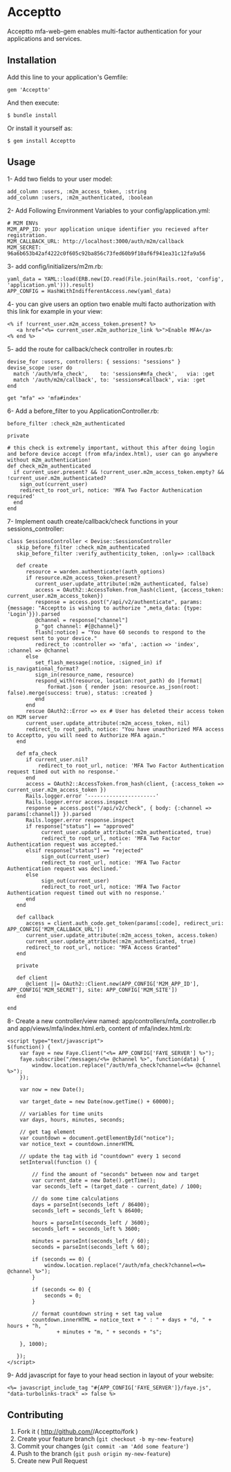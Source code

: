 # Acceptto

Acceptto mfa-web-gem enables multi-factor authentication for your applications and services.

## Installation

Add this line to your application's Gemfile:

    gem 'Acceptto'

And then execute:

    $ bundle install

Or install it yourself as:

    $ gem install Acceptto

## Usage

1- Add two fields to your user model:

    add_column :users, :m2m_access_token, :string
    add_column :users, :m2m_authenticated, :boolean

2- Add Following Environment Variables to your config/application.yml:

    # M2M ENVs
    M2M_APP_ID: your application unique identifier you recieved after registration.
    M2M_CALLBACK_URL: http://localhost:3000/auth/m2m/callback
    M2M_SECRET: 96a6b653b42af4222c0f605c92ba856c73fed60b9f10af6f941ea31c12fa9a56

3- add config/initializers/m2m.rb:

    yaml_data = YAML::load(ERB.new(IO.read(File.join(Rails.root, 'config', 'application.yml'))).result)
    APP_CONFIG = HashWithIndifferentAccess.new(yaml_data)

4- you can give users an option two enable multi facto authorization with this link for example in your view:

    <% if !current_user.m2m_access_token.present? %>
       <a href="<%= current_user.m2m_authorize_link %>">Enable MFA</a>
    <% end %>

5- add the route for callback/check controller in routes.rb:

    devise_for :users, controllers: { sessions: "sessions" }
    devise_scope :user do		
      match '/auth/mfa_check',    to: 'sessions#mfa_check',   via: :get
      match '/auth/m2m/callback', to: 'sessions#callback', via: :get
    end
      
    get "mfa" => 'mfa#index'

6- Add a before_filter to you ApplicationController.rb:

    before_filter :check_m2m_authenticated

    private

    # this check is extremely important, without this after doing login and before device accept (from mfa/index.html), user can go anywhere without m2m_authentication!
    def check_m2m_authenticated
      if current_user.present? && !current_user.m2m_access_token.empty? && !current_user.m2m_authenticated?
        sign_out(current_user)
        redirect_to root_url, notice: 'MFA Two Factor Authenication required'
      end
    end


7- Implement oauth create/callback/check functions in your sessions_controller:

    class SessionsController < Devise::SessionsController
       skip_before_filter :check_m2m_authenticated
       skip_before_filter :verify_authenticity_token, :only=> :callback
	   
       def create
          resource = warden.authenticate!(auth_options)
          if resource.m2m_access_token.present?
             current_user.update_attribute(:m2m_authenticated, false)
             access = OAuth2::AccessToken.from_hash(client, {access_token: current_user.m2m_access_token})
             response = access.post("/api/v2/authenticate", params: {message: "Acceptto is wishing to authorize ",meta_data: {type: 'Login'}}).parsed
             @channel = response["channel"]
             p "got channel: #{@channel}"
             flash[:notice] = "You have 60 seconds to respond to the request sent to your device."
             redirect_to :controller => 'mfa', :action => 'index', :channel => @channel
          else
             set_flash_message(:notice, :signed_in) if is_navigational_format?
             sign_in(resource_name, resource)
             respond_with(resource, location:root_path) do |format|
                 format.json { render json: resource.as_json(root: false).merge(success: true), status: :created }
             end
          end
          rescue OAuth2::Error => ex # User has deleted their access token on M2M server
          current_user.update_attribute(:m2m_access_token, nil)
          redirect_to root_path, notice: "You have unauthorized MFA access to Acceptto, you will need to Authorize MFA again."
       end
	   
       def mfa_check
          if current_user.nil?
              redirect_to root_url, notice: 'MFA Two Factor Authentication request timed out with no response.'
          end
          access = OAuth2::AccessToken.from_hash(client, {:access_token => current_user.m2m_access_token })
          Rails.logger.error '----------------------'
          Rails.logger.error access.inspect
          response = access.post("/api/v2/check", { body: {:channel => params[:channel]} }).parsed
          Rails.logger.error response.inspect
          if response["status"] == "approved"
               current_user.update_attribute(:m2m_authenticated, true)
               redirect_to root_url, notice: 'MFA Two Factor Authentication request was accepted.'
          elsif response["status"] == "rejected"
               sign_out(current_user)
               redirect_to root_url, notice: 'MFA Two Factor Authentication request was declined.'
          else
               sign_out(current_user)
               redirect_to root_url, notice: 'MFA Two Factor Authentication request timed out with no response.'
          end
       end
	   
       def callback
          access = client.auth_code.get_token(params[:code], redirect_uri: APP_CONFIG['M2M_CALLBACK_URL'])
          current_user.update_attribute(:m2m_access_token, access.token)
          current_user.update_attribute(:m2m_authenticated, true)
          redirect_to root_url, notice: "MFA Access Granted"
       end
	   
       private
	   
       def client
          @client ||= OAuth2::Client.new(APP_CONFIG['M2M_APP_ID'], APP_CONFIG['M2M_SECRET'], site: APP_CONFIG['M2M_SITE'])
       end
	   
    end

8- Create a new controller/view named: app/controllers/mfa_controller.rb and app/views/mfa/index.html.erb, content of mfa/index.html.rb:
	
	<script type="text/javascript">
    $(function() {
        var faye = new Faye.Client("<%= APP_CONFIG['FAYE_SERVER'] %>");
        faye.subscribe("/messages/<%= @channel %>", function(data) {
            window.location.replace("/auth/mfa_check?channel=<%= @channel %>");
        });

        var now = new Date();

        var target_date = new Date(now.getTime() + 60000);

        // variables for time units
        var days, hours, minutes, seconds;

        // get tag element
        var countdown = document.getElementById("notice");
        var notice_text = countdown.innerHTML

        // update the tag with id "countdown" every 1 second
        setInterval(function () {

            // find the amount of "seconds" between now and target
            var current_date = new Date().getTime();
            var seconds_left = (target_date - current_date) / 1000;

            // do some time calculations
            days = parseInt(seconds_left / 86400);
            seconds_left = seconds_left % 86400;

            hours = parseInt(seconds_left / 3600);
            seconds_left = seconds_left % 3600;

            minutes = parseInt(seconds_left / 60);
            seconds = parseInt(seconds_left % 60);

            if (seconds == 0) {
                window.location.replace("/auth/mfa_check?channel=<%= @channel %>");
            }

            if (seconds <= 0) {
                seconds = 0;
            }

            // format countdown string + set tag value
            countdown.innerHTML = notice_text + " : " + days + "d, " + hours + "h, "
                    + minutes + "m, " + seconds + "s";

        }, 1000);

 	   });
	</script>
	
9- Add javascript for faye to your head section in layout of your website:

	<%= javascript_include_tag "#{APP_CONFIG['FAYE_SERVER']}/faye.js", "data-turbolinks-track" => false %>





## Contributing

1. Fork it ( http://github.com/<my-github-username>/Acceptto/fork )
2. Create your feature branch (`git checkout -b my-new-feature`)
3. Commit your changes (`git commit -am 'Add some feature'`)
4. Push to the branch (`git push origin my-new-feature`)
5. Create new Pull Request
